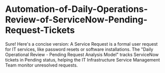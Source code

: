 # Automation-of-Daily-Operations-Review-of-ServiceNow-Pending-Request-Tickets
Sure! Here's a concise version:  A Service Request is a formal user request for IT services, like password resets or software installations. The "Daily Operational Review - Pending Request Analysis Model" tracks ServiceNow tickets in Pending status, helping the IT Infrastructure Service Management Team monitor unresolved requests.

